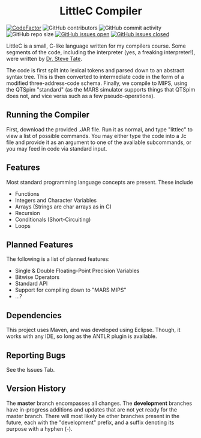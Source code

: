 <h1 align="center">LittleC Compiler</h1>

[![CodeFactor](https://www.codefactor.io/repository/github/joshuacrotts/LittleC-Compiler/badge)](https://www.codefactor.io/repository/github/joshuacrotts/LittleC-Compiler) ![GitHub contributors](https://img.shields.io/github/contributors/JoshuaCrotts/LittleC-Compiler) ![GitHub commit activity](https://img.shields.io/github/commit-activity/m/JoshuaCrotts/LittleC-Compiler) ![GitHub repo size](https://img.shields.io/github/repo-size/JoshuaCrotts/LittleC-Compiler) [![GitHub issues open](https://img.shields.io/github/issues/JoshuaCrotts/LittleC-Compiler)]() 
[![GitHub issues closed](https://img.shields.io/github/issues-closed-raw/JoshuaCrotts/LittleC-Compiler)]()

LittleC is a small, C-like language written for my compilers course. Some segments of the code, including the interpreter (yes, a freaking interpreter!), were written by [Dr. Steve Tate](https://www.uncg.edu/cmp/faculty/srtate/index.html).

The code is first split into lexical tokens and parsed down to an abstract syntax tree. This is then converted to intermediate code in the form of a modified three-address-code schema. Finally, we compile to MIPS, using the QTSpim "standard" (as the MARS simulator supports things that QTSpim does not, and vice versa such as a few pseudo-operations).


## Running the Compiler
First, download the provided .JAR file. Run it as normal, and type "littlec" to view a list of possible commands. You may either type the code into a .lc file and provide it as an argument to one of the available subcommands, or you may feed in code via standard input.

## Features
Most standard programming language concepts are present. These include
- Functions
- Integers and Character Variables
- Arrays (Strings are char arrays as in C)
- Recursion
- Conditionals (Short-Circuiting)
- Loops

## Planned Features
The following is a list of planned features:
- Single & Double Floating-Point Precision Variables
- Bitwise Operators
- Standard API
- Support for compiling down to "MARS MIPS"
- ...?

## Dependencies

This project uses Maven, and was developed using Eclipse. Though, it works with any IDE, so long as the ANTLR plugin is available. 

## Reporting Bugs

See the Issues Tab.

## Version History
The **master** branch encompasses all changes. The **development** branches have in-progress additions and updates that are not yet ready for the master branch. There will most likely be other branches present in the future, each with the "development" prefix, and a suffix denoting its purpose with a hyphen (-).